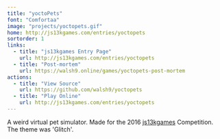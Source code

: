 ```yaml
---
title: "yoctoPets"
font: "Comfortaa"
image: "projects/yoctopets.gif"
home: http://js13kgames.com/entries/yoctopets
sortorder: 1
links:
  - title: "js13kgames Entry Page"
    url: http://js13kgames.com/entries/yoctopets
  - title: "Post-mortem"
    url: https://walsh9.online/games/yoctopets-post-mortem
actions:
  - title: "View Source"
    url: https://github.com/walsh9/yoctopets
  - title: "Play Online"
    url: http://js13kgames.com/entries/yoctopets
---
```


A weird virtual pet simulator.
Made for the 2016 [js13kgames](http://2016.js13kgames.com) Competition. The theme was 'Glitch'.